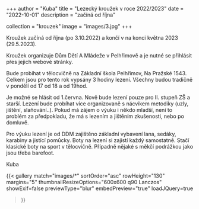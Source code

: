 +++
author = "Kuba"
title = "Lezecký kroužek v roce 2022/2023"
date = "2022-10-01"
description = "začíná od října"

collection = "krouzek"
image = "images/3.jpg"
+++

Kroužek začíná od října (po 3.10.2022) a končí v na konci května 2023 (29.5.2023).

Kroužek organizuje Dům Dětí A Mládeže v Pelhřimově a je nutné se přihlásit přes jejich webové stránky.

Bude probíhat v tělocvičně na Základní škola Pelhřimov, Na Pražské 1543. Celkem jsou pro tento rok vypsány 3 hodiny lezení. Všechny budou tradičně v pondělí od 17 od 18 a od 19hod.

Je možné se hlásit od 1.června. Nově bude lezení pouze pro II. stupeň ZŠ a starší. Lezení bude probíhat více organizovaně s nácvikem metodiky (uzly, jištění, slaňování..).
Pokud má zájem o výuku i někdo mladší, není to problém za předpokladu, že má s lezením a jištěním zkušenosti, nebo po domluvě.

Pro výuku lezení je od DDM zajištěno základní vybavení lana, sedáky, karabiny a jistící pomůcky. Boty na lezení si zajistí každý samostatně. Stačí klasické boty na sport v tělocvičně. Případně nějaké s měkčí podrážkou jako jsou třeba barefoot.

Kuba


{{< gallery match="images/*"
    sortOrder="asc"
    rowHeight="130"
    margins="5"
    thumbnailResizeOptions="600x600 q90 Lanczos"
    showExif=false
    previewType="blur"
    embedPreview="true"
    loadJQuery=true
>}}
